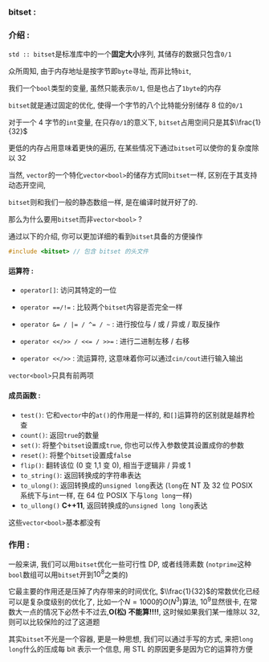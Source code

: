 ### bitset :

### 介绍 :

`std :: bitset`是标准库中的一个**固定大小**序列, 其储存的数据只包含`0/1`

众所周知, 由于内存地址是按字节即`byte`寻址, 而非比特`bit`, 

我们一个`bool`类型的变量, 虽然只能表示`0/1`, 但是也占了`1byte`的内存

`bitset`就是通过固定的优化, 使得一个字节的八个比特能分别储存 8 位的`0/1`

对于一个 4 字节的`int`变量, 在只存`0/1`的意义下, `bitset`占用空间只是其$\\frac{1}{32}$

更低的内存占用意味着更快的遍历, 在某些情况下通过`bitset`可以使你的复杂度除以 32

当然, `vector`的一个特化`vector<bool>`的储存方式同`bitset`一样, 区别在于其支持动态开空间, 

`bitset`则和我们一般的静态数组一样, 是在编译时就开好了的.

那么为什么要用`bitset`而非`vector<bool>` ?

通过以下的介绍, 你可以更加详细的看到`bitset`具备的方便操作

```cpp
#include <bitset> // 包含 bitset 的头文件
```

#### 运算符 :

- `operator[]`: 访问其特定的一位

- `operator ==/!=` : 比较两个`bitset`内容是否完全一样

- `operator &= / |= / ^= / ~` : 进行按位与 / 或 / 异或 / 取反操作
- `operator <</>> / <<= / >>=` : 进行二进制左移 / 右移
- `operator <</>>` : 流运算符, 这意味着你可以通过`cin/cout`进行输入输出

`vector<bool>`只具有前两项

#### 成员函数 :

- `test()`: 它和`vector`中的`at()`的作用是一样的, 和`[]`运算符的区别就是越界检查
- `count()`: 返回`true`的数量
- `set()`: 将整个`bitset`设置成`true`, 你也可以传入参数使其设置成你的参数
- `reset()`: 将整个`bitset`设置成`false`
- `flip()`: 翻转该位 (0 变 1,1 变 0), 相当于逻辑非 / 异或 1
- `to_string()`: 返回转换成的字符串表达
- `to_ulong()`: 返回转换成的`unsigned long`表达 (`long`在 NT 及 32 位 POSIX 系统下与`int`一样,  在 64 位 POSIX 下与`long long`一样)
- `to_ullong()` **C++11**, 返回转换成的`unsigned long long`表达

这些`vector<bool>`基本都没有

### 作用 :

一般来讲, 我们可以用`bitset`优化一些可行性 DP, 或者线筛素数 (`notprime`这种`bool`数组可以用`bitset`开到$10^8$之类的)

它最主要的作用还是压掉了内存带来的时间优化, $\\frac{1}{32}$的常数优化已经可以是复杂度级别的优化了, 比如一个$N = 1000$的$O(N^3)$算法, $10^9$显然很卡, 在常数大一点的情况下必然卡不过去,**O(松) 不能算!!!!**, 这时候如果我们某一维除以 32, 则可以比较保险的过了这道题

其实`bitset`不光是一个容器, 更是一种思想, 我们可以通过手写的方式, 来把`long long`什么的压成每 bit 表示一个信息, 用 STL 的原因更多是因为它的运算符方便
